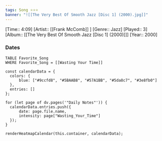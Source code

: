 ```yaml
---
tags: Song ⭐⭐⭐ 
banner: "![[The Very Best Of Smooth Jazz [Disc 1] (2000).jpg]]"
---
```

[Time:: 4:09]
[Artist:: [[Frank McComb]] ]
[Genre:: Jazz]
[Played:: 3]
[Album:: [[The Very Best Of Smooth Jazz [Disc 1] (2000)]]]
[Year:: 2000]
### Dates
````dataview
TABLE Favorite_Song
WHERE Favorite_Song = [[Wasting Your Time]]
````
  ```dataviewjs
const calendarData = { 
	colors: { 
		blue: ["#9ccfd8", "#5BAAB8", "#57A1BB", "#5da8c7", "#3e8fb0"] 
	}, 
	entries: [] 
}; 

for (let page of dv.pages('"Daily Notes"')) { 
	calendarData.entries.push({ 
		date: page.file.name, 
		intensity: page["Wasting_Your_Time"]
	}); 
} 

renderHeatmapCalendar(this.container, calendarData);
```
